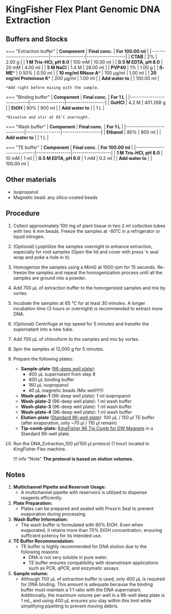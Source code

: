 # KingFisher Flex Plant Genomic DNA Extraction

## **Buffers and Stocks**
=== "Extraction buffer"
    | **Component**              | **Final conc.** | **For 100.00 ml** |
    |----------------------------|-----------------|-------------------|
    | **CTAB**                   | 2%              | 2.00 g            |
    | **1 M Tris-HCl, pH 8.0**   | 100 mM          | 10.00 ml          |
    | **0.5 M EDTA, pH 8.0**     | 20 mM           | 4.00 ml           |
    | **5 M NaCl**               | 1.4 M           | 28.00 ml          |
    | **PVP40**                  | 1%              | 1.00 g            |
    | **ß-ME***                  | 0.50%           | 0.50 ml           |
    | **10 mg/ml RNase A***      | 100 µg/ml       | 1.00 ml           |
    | **20 mg/ml Proteinase K*** | 200 µg/ml       | 1.00 ml           |
    | **Add water to**           |                 | 100.00 ml         |
    
    *Add right before mixing with the sample.

=== "Binding buffer"
    | **Component**              | **Final conc.** | **For 1 L**       |
    |----------------------------|-----------------|-------------------|
    | **GuHCl**                  | 4.2 M           | 401.268 g         |
    | **EtOH**                   | 90%             | 900 ml            |
    | **Add water to**           |                 | 1 L               |

    *Dissolve and stir at 65˚C overnight.

=== "Wash buffer"
    | **Component**              | **Final conc.** | **For 1 L**       |
    |----------------------------|-----------------|-------------------|
    | **Ethanol**                | 80%             | 800 ml            |
    | **Add water to**           |                 | 1 L               |

=== "TE buffer"
    | **Component**              | **Final conc.** | **For 100.00 ml** |
    |----------------------------|-----------------|-------------------|
    | **1 M Tris-HCl, pH 8.0**   | 10 mM           | 1 ml              |
    | **0.5 M EDTA, pH 8.0**     | 1 mM            | 0.2 ml            |
    | **Add water to**           |                 | 100.00 ml         |

## **Other materials**
- Isopropanol
- Magnetic bead: any silica-coated beads

## **Procedure**
1. Collect approximately 100 mg of plant tissue in two 2 ml collection tubes with two 4 mm beads. Freeze the samples at -80˚C in a refrigerator or liquid nitrogen.
2. (Optional) Lyophilize the samples overnight to enhance extraction, especially for root samples (Open the lid and cover with press ‘n seal wrap and poke a hole in it).
3. Homogenize the samples using a MiniG at 1000 rpm for 15 seconds. Re-freeze the samples and repeat the homogenization process until all the samples are ground into a powder.
4. Add 700 µL of extraction buffer to the homogenized samples and mix by vortex.
5. Incubate the samples at 65 °C for at least 30 minutes. A longer incubation time (3 hours or overnight) is recommended to extract more DNA.
6. (Optional) Centrifuge at top speed for 5 minutes and transfer the supernatant into a new tube.
7. Add 700 µL of chloroform to the samples and mix by vortex.
8. Spin the samples at 12,000 g for 5 minutes.
9. Prepare the following plates:
    - **Sample-plate** ([96-deep well plate](https://www.thermofisher.com/order/catalog/product/95040450)):
        - 400 µL supernatant from step 8
        - 400 µL binding buffer
        - 160 µL isopropanol
        - 40 µL magnetic beads (Mix well!!!!!)
    - **Wash-plate-1** (96-deep well plate): 1 ml isopropanol
    - **Wash-plate-2** (96-deep well plate): 1 ml wash buffer
    - **Wash-plate-3** (96-deep well plate): 1 ml wash buffer
    - **Wash-plate-4** (96-deep well plate): 1 ml wash buffer
    - **Elution-plate** ([Standard 96-well plate](https://www.thermofisher.com/order/catalog/product/97002540)): 100 µL / 150 µl TE buffer (after evaporation, only ~70 µl / 110 µl remain)
    - **Tip-comb-plate:** [KingFisher 96 Tip Comb for DW Magnets](https://www.thermofisher.com/order/catalog/product/97002534) in a Standard 96-well plate.
10. Run the DNA_Extraction_100 µl/150 µl protocol (1 hour) located in KingFisher Flex machine.
        
    !!! info "Note"
        **The protocol is based on elution volumes.**

## **Notes**
1. **Multichannel Pipette and Reservoir Usage:**
    - A multichannel pipette with reservoirs is utilized to dispense reagents efficiently.
2. **Plate Preparation:**
    - Plates can be prepared and sealed with Press’n Seal to prevent evaporation during processing.
3. **Wash Buffer Information:**
    - The wash buffer is formulated with 80% EtOH. Even when evaporated, it retains more than 70% EtOH concentration, ensuring sufficient potency for its intended use.
4. **TE Buffer Recommendation:**
    - TE buffer is highly recommended for DNA elution due to the following reasons:
        - DNA is not very soluble in pure water.
        - TE buffer ensures compatibility with downstream applications such as PCR, qPCR, and enzymatic assays.
5. **Sample volume:**
    - Although 700 µL of extraction buffer is used, only 400 µL is required for DNA binding. This amount is adequate because the binding buffer must maintain a 1:1 ratio with the DNA supernatant. Additionally, the maximum volume per well in a 96-well deep plate is 1 mL, and using 400 µL ensures you stay within this limit while simplifying pipetting to prevent moving debris.